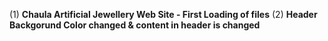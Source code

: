 (1) **Chaula Artificial Jewellery Web Site - First Loading of files**
(2) **Header Backgorund Color changed & content in header is changed**
